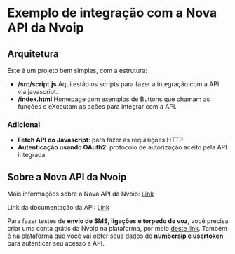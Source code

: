 # Exemplo de integração com a Nova API da Nvoip

## Arquitetura

Este é um projeto bem simples, com a estrutura:

- **/src/script.js**
  Aqui estão os scripts para fazer a integração com a API via javascript.
- **/index.html**
  Homepage com exemplos de Buttons que chamam as funções e eXecutam as ações para integrar com a API.

### Adicional

- **Fetch API do Javascript**: para fazer as requisições HTTP
- **Autenticação usando OAuth2**: protocolo de autorização aceito pela API integrada

## Sobre a Nova API da Nvoip

Mais informações sobre a Nova API da Nvoip: [Link](https://www.nvoip.com.br/api/?utm_source=social&utm_medium=influencers&utm_campaign=apiv2&utm_term=techanne)

Link da documentação da API: [Link](https://nvoip.docs.apiary.io/)

Para fazer testes de **envio de SMS, ligações e torpedo de voz**, você precisa criar uma conta grátis da Nvoip na plataforma, por meio [deste link](https://painel.nvoip.com.br/signup/?referralid=175118). Também é na plataforma que você vai obter seus dados de **numbersip e usertoken** para autenticar seu acesso a API.
